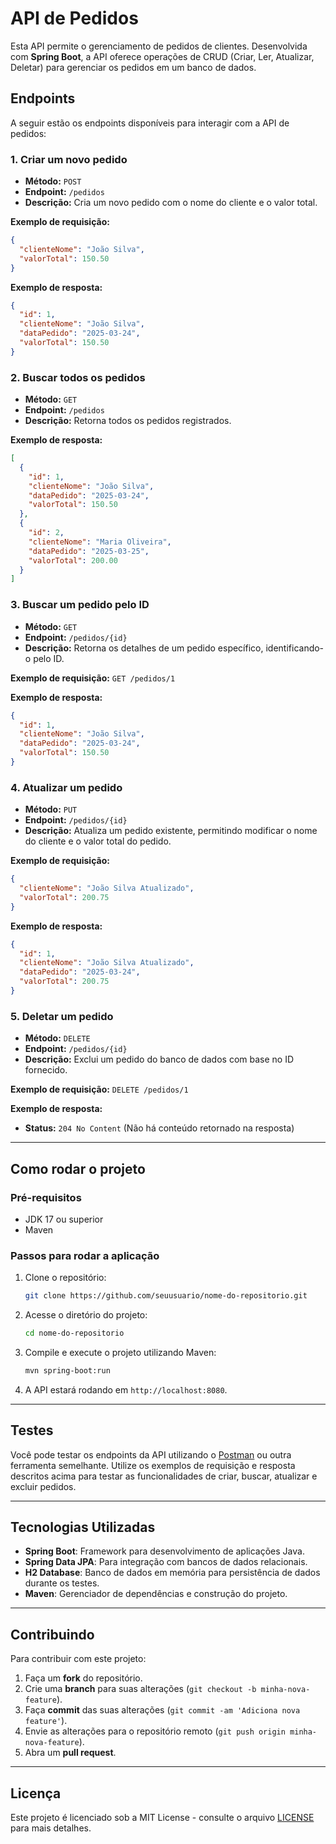 # API de Pedidos

Esta API permite o gerenciamento de pedidos de clientes. Desenvolvida com **Spring Boot**, a API oferece operações de CRUD (Criar, Ler, Atualizar, Deletar) para gerenciar os pedidos em um banco de dados.

## Endpoints

A seguir estão os endpoints disponíveis para interagir com a API de pedidos:

### 1. Criar um novo pedido

- **Método:** `POST`
- **Endpoint:** `/pedidos`
- **Descrição:** Cria um novo pedido com o nome do cliente e o valor total.
  
**Exemplo de requisição:**
```json
{
  "clienteNome": "João Silva",
  "valorTotal": 150.50
}
```

**Exemplo de resposta:**
```json
{
  "id": 1,
  "clienteNome": "João Silva",
  "dataPedido": "2025-03-24",
  "valorTotal": 150.50
}
```

### 2. Buscar todos os pedidos

- **Método:** `GET`
- **Endpoint:** `/pedidos`
- **Descrição:** Retorna todos os pedidos registrados.

**Exemplo de resposta:**
```json
[
  {
    "id": 1,
    "clienteNome": "João Silva",
    "dataPedido": "2025-03-24",
    "valorTotal": 150.50
  },
  {
    "id": 2,
    "clienteNome": "Maria Oliveira",
    "dataPedido": "2025-03-25",
    "valorTotal": 200.00
  }
]
```

### 3. Buscar um pedido pelo ID

- **Método:** `GET`
- **Endpoint:** `/pedidos/{id}`
- **Descrição:** Retorna os detalhes de um pedido específico, identificando-o pelo ID.

**Exemplo de requisição:**
`GET /pedidos/1`

**Exemplo de resposta:**
```json
{
  "id": 1,
  "clienteNome": "João Silva",
  "dataPedido": "2025-03-24",
  "valorTotal": 150.50
}
```

### 4. Atualizar um pedido

- **Método:** `PUT`
- **Endpoint:** `/pedidos/{id}`
- **Descrição:** Atualiza um pedido existente, permitindo modificar o nome do cliente e o valor total do pedido.

**Exemplo de requisição:**
```json
{
  "clienteNome": "João Silva Atualizado",
  "valorTotal": 200.75
}
```

**Exemplo de resposta:**
```json
{
  "id": 1,
  "clienteNome": "João Silva Atualizado",
  "dataPedido": "2025-03-24",
  "valorTotal": 200.75
}
```

### 5. Deletar um pedido

- **Método:** `DELETE`
- **Endpoint:** `/pedidos/{id}`
- **Descrição:** Exclui um pedido do banco de dados com base no ID fornecido.

**Exemplo de requisição:**
`DELETE /pedidos/1`

**Exemplo de resposta:**
- **Status:** `204 No Content` (Não há conteúdo retornado na resposta)

---

## Como rodar o projeto

### Pré-requisitos

- JDK 17 ou superior
- Maven

### Passos para rodar a aplicação

1. Clone o repositório:
   ```bash
   git clone https://github.com/seuusuario/nome-do-repositorio.git
   ```

2. Acesse o diretório do projeto:
   ```bash
   cd nome-do-repositorio
   ```

3. Compile e execute o projeto utilizando Maven:
   ```bash
   mvn spring-boot:run
   ```

4. A API estará rodando em `http://localhost:8080`.

---

## Testes

Você pode testar os endpoints da API utilizando o [Postman](https://www.postman.com/) ou outra ferramenta semelhante. Utilize os exemplos de requisição e resposta descritos acima para testar as funcionalidades de criar, buscar, atualizar e excluir pedidos.

---

## Tecnologias Utilizadas

- **Spring Boot**: Framework para desenvolvimento de aplicações Java.
- **Spring Data JPA**: Para integração com bancos de dados relacionais.
- **H2 Database**: Banco de dados em memória para persistência de dados durante os testes.
- **Maven**: Gerenciador de dependências e construção do projeto.

---

## Contribuindo

Para contribuir com este projeto:

1. Faça um **fork** do repositório.
2. Crie uma **branch** para suas alterações (`git checkout -b minha-nova-feature`).
3. Faça **commit** das suas alterações (`git commit -am 'Adiciona nova feature'`).
4. Envie as alterações para o repositório remoto (`git push origin minha-nova-feature`).
5. Abra um **pull request**.

---

## Licença

Este projeto é licenciado sob a MIT License - consulte o arquivo [LICENSE](LICENSE) para mais detalhes.
```